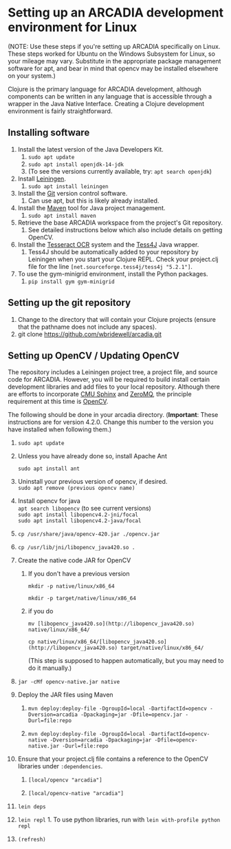 
Setting up an ARCADIA development environment for Linux
=======================================================

(NOTE: Use these steps if you're setting up ARCADIA specifically on Linux. These steps worked for Ubuntu on the Windows Subsystem for Linux, so your mileage may vary. Substitute in the appropriate package management software for apt, and bear in mind that opencv may be installed elsewhere on your system.)

Clojure is the primary language for ARCADIA development, although components can be written in any language that is accessible through a wrapper in the Java Native Interface. Creating a Clojure development environment is fairly straightforward.

Installing software
-------------------

1.  Install the latest version of the Java Developers Kit.  
    1.  `sudo apt update`
    2.  `sudo apt install openjdk-14-jdk`
    3.  (To see the versions currently available, try: `apt search openjdk`)
2.  Install [Leiningen](http://leiningen.org).
    1.  `sudo apt install leiningen`
3.  Install the [Git](http://git-scm.com) version control software.
    1.  Can use apt, but this is likely already installed.
4.  Install the [Maven](http://maven.apache.org) tool for Java project management.
    1.  `sudo apt install maven`
5.  Retrieve the base ARCADIA workspace from the project's Git repository.
    1.  See detailed instructions below which also include details on getting OpenCV.
6.  Install the [Tesseract OCR](https://code.google.com/p/tesseract-ocr/) system and the [Tess4J](http://tess4j.sourceforge.net) Java wrapper.  
    1.  Tess4J should be automatically added to your repository by Leiningen when you start your Clojure REPL. Check your project.clj file for the line `[net.sourceforge.tess4j/tess4j "5.2.1"]`.
7.  To use the gym-minigrid environment, install the Python packages.
    1. `pip install gym gym-minigrid`

Setting up the git repository
-----------------------------

1.  Change to the directory that will contain your Clojure projects (ensure that the pathname does not include any spaces).
2.  git clone https://github.com/wbridewell/arcadia.git
        

Setting up OpenCV / Updating OpenCV
-----------------------------------

The repository includes a Leiningen project tree, a project file, and source code for ARCADIA. However, you will be required to build install certain development libraries and add files to your local repository. Although there are efforts to incorporate [CMU Sphinx](http://cmusphinx.sourceforge.net) and [ZeroMQ](http://zeromq.org), the principle requirement at this time is [OpenCV](http://docs.opencv.org).

The following should be done in your arcadia directory. (**Important**: These instructions are for version 4.2.0. Change this number to the version you have installed when following them.)

1.  `sudo apt update`
    
2.  Unless you have already done so, install Apache Ant
    
    `sudo apt install ant`
    
3.  Uninstall your previous version of opencv, if desired.  
    `sudo apt remove (previous opencv name)`
4.  Install opencv for java  
    `apt search libopencv` (to see current versions)  
    `sudo apt install libopencv4.2-jni/focal`  
    `sudo apt install libopencv4.2-java/focal`
5.  `cp /usr/share/java/opencv-420.jar ./opencv.jar`
6.  `cp /usr/lib/jni/libopencv_java420.so .`
7.  Create the native code JAR for OpenCV
    1.  If you don't have a previous version
        
        `mkdir -p native/linux/x86_64` 
        
        `mkdir -p target/native/linux/x86_64`
    2.  if you do
        
        `mv [libopencv_java420.so](http://libopencv_java420.so) native/linux/x86_64/`
        
        `cp native/linux/x86_64/[libopencv_java420.so](http://libopencv_java420.so) target/native/linux/x86_64/` 
        
        (This step is supposed to happen automatically, but you may need to do it manually.)
8.  `jar -cMf opencv-native.jar native`
    
9.  Deploy the JAR files using Maven
    1.  `mvn deploy:deploy-file -DgroupId=local -DartifactId=opencv -Dversion=arcadia -Dpackaging=jar -Dfile=opencv.jar -Durl=file:repo`
        
    2.  `mvn deploy:deploy-file -DgroupId=local -DartifactId=opencv-native -Dversion=arcadia -Dpackaging=jar -Dfile=opencv-native.jar -Durl=file:repo`
        
10.  Ensure that your project.clj file contains a reference to the OpenCV libraries under `:dependencies`.
    
        1.  `[local/opencv "arcadia"]`
            
        2.  `[local/opencv-native "arcadia"]`
        
11.  `lein deps`
    
12.  `lein repl`
    1. To use python libraries, run with `lein with-profile python repl`
    
13.  `(refresh)`